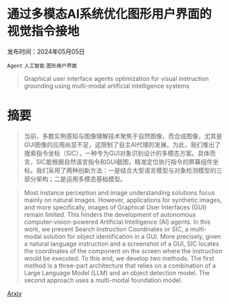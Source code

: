 # 通过多模态AI系统优化图形用户界面的视觉指令接地

发布时间：2024年05月05日

`Agent` `人工智能` `图形用户界面`

> Graphical user interface agents optimization for visual instruction grounding using multi-modal artificial intelligence systems

# 摘要

> 当前，多数实例感知与图像理解技术聚焦于自然图像，而合成图像，尤其是GUI图像的应用尚显不足，这限制了自主AI代理的发展。为此，我们推出了搜索指令坐标（SIC），一种专为GUI对象识别设计的多模态方案。具体而言，SIC能根据自然语言指令和GUI截图，精准定位执行指令的屏幕组件坐标。我们采用了两种创新方法：一是结合大型语言模型与对象检测模型的三部分架构；二是运用多模态基础模型。

> Most instance perception and image understanding solutions focus mainly on natural images. However, applications for synthetic images, and more specifically, images of Graphical User Interfaces (GUI) remain limited. This hinders the development of autonomous computer-vision-powered Artificial Intelligence (AI) agents. In this work, we present Search Instruction Coordinates or SIC, a multi-modal solution for object identification in a GUI. More precisely, given a natural language instruction and a screenshot of a GUI, SIC locates the coordinates of the component on the screen where the instruction would be executed. To this end, we develop two methods. The first method is a three-part architecture that relies on a combination of a Large Language Model (LLM) and an object detection model. The second approach uses a multi-modal foundation model.

[Arxiv](https://arxiv.org/abs/2407.01558)